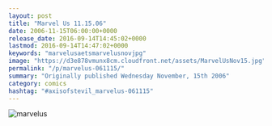 ```yaml
---
layout: post
title: "Marvel Us 11.15.06"
date: 2006-11-15T06:00:00+0000
release_date: 2016-09-14T14:45:02+0000
lastmod: 2016-09-14T14:47:02+0000
keywords: "marvelusaetsmarvelusnovjpg"
image: "https://d3e878vmunx8cm.cloudfront.net/assets/MarvelUsNov15.jpg"
permalink: "/p/marvelus-061115/"
summary: "Originally published Wednesday November, 15th 2006"
category: comics
hashtag: "#axisofstevil_marvelus-061115"
---
```


![marvelus](https://d3e878vmunx8cm.cloudfront.net/assets/MarvelUsNov15.jpg)
